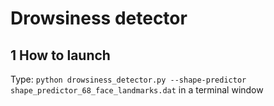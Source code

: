 # Drowsiness detector

## 1 How to launch
Type: `python drowsiness_detector.py --shape-predictor shape_predictor_68_face_landmarks.dat` in a terminal window
